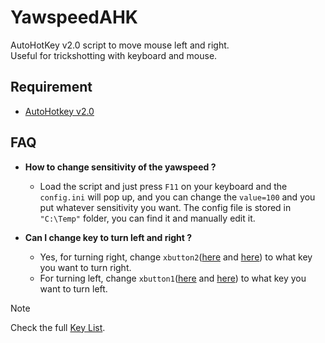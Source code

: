 
# YawspeedAHK

 AutoHotKey v2.0 script to move mouse left and right.  
 Useful for trickshotting with keyboard and mouse.


## Requirement

 - [AutoHotkey v2.0](https://www.autohotkey.com)


## FAQ

- **How to change sensitivity of the yawspeed ?**   
    -  Load the script and just press `F11` on your keyboard and the `config.ini` will pop up, and you can change the `value=100` and you put whatever sensitivity you want.
       The config file is stored in `"C:\Temp"` folder, you can find it and manually edit it.


- **Can I change key to turn left and right ?**   
    - Yes, for turning right,
     change `xbutton2`([here](https://github.com/xninoush/Yawspeed/blob/6cdf7d23deba9b9cdc517da2339b643ceb0b4fd3/Yawspeed.ahk#L70) and [here](https://github.com/xninoush/YawspeedAHK/blob/402cff3bdf318f513a90add054feb573394e03e2/Yawspeed.ahk#L73)) to what key you want to turn right.
     - For turning left,
     change `xbutton1`([here](https://github.com/xninoush/YawspeedAHK/blob/402cff3bdf318f513a90add054feb573394e03e2/Yawspeed.ahk#L83) and [here](https://github.com/xninoush/YawspeedAHK/blob/402cff3bdf318f513a90add054feb573394e03e2/Yawspeed.ahk#L86)) to what key you want to turn left.

> [!NOTE]
> Check the full [Key List](https://www.autohotkey.com/docs/v2/KeyList.htm).
